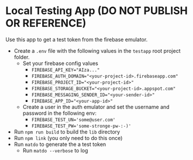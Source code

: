 # Local Testing App (DO NOT PUBLISH OR REFERENCE)

Use this app to get a test token from the firebase emulator.

- Create a `.env` file with the following values in the `testapp` root project folder.
  - Set your firebase config values
    - `FIREBASE_API_KEY="AIza..." `
    - `FIREBASE_AUTH_DOMAIN="<your-project-id>.firebaseapp.com" `
    - `FIREBASE_PROJECT_ID="<your-project-id>" `
    - `FIREBASE_STORAGE_BUCKET="<your-project-id>.appspot.com" `
    - `FIREBASE_MESSAGING_SENDER_ID="<your-sender-id>" `
    - `FIREBASE_APP_ID="<your-app-id>"`
  - Create a user in the auth emulator and set the username and password in the following env:
    - `FIREBASE_TEST_UN='some@user.com' `
    - `FIREBASE_TEST_PW='some-stronge-pw-:-)'`
- Run `npm run build` to build the `lib` directory
- Run `npm link` (you only need to do this once)
- Run `matdo` to generate the a test token
  - Run `matdo --verbose` to log